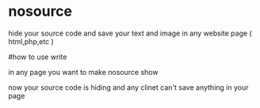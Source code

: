 # nosource
hide your source code and save your text and image in any website page   ( html,php,etc  ) 


#how to use 
write  
 <script src="nosoruce.js"></script>
 in any page you want to make nosource show


now your source code is hiding and any clinet can't save anything in your page 
